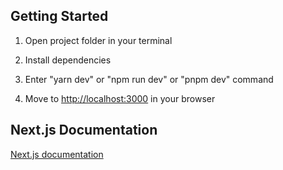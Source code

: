 ## Getting Started

1. Open project folder in your terminal

2. Install dependencies

3. Enter "yarn dev" or "npm run dev" or "pnpm dev" command

4. Move to [http://localhost:3000](http://localhost:3000) in your browser

## Next.js Documentation

[Next.js documentation](https://nextjs.org/)
